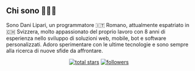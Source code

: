 ## Chi sono 👨🏻‍💻

<!-- <div style="text-align:center; margin-bottom: 20px;">
  <img src="https://avatars.githubusercontent.com/u/64545085?v=4" alt="me" style="display:block; margin:auto; margin-bottom: 20px; width:80px;" />
</div> -->

Sono Dani Lipari, un programmatore 🇮🇹 Romano, attualmente espatriato in 🇨🇭 Svizzera, molto appassionato del proprio lavoro con 8 anni di esperienza nello sviluppo di soluzioni web, mobile, bot e software personalizzati. Adoro sperimentare con le ultime tecnologie e sono sempre alla ricerca di nuove sfide da affrontare.

<div align="center">
  <!-- <img src="https://github-readme-streak-stats.herokuapp.com/?user=danilipari&theme=github" alt="GitHub Streak"> -->
  <!-- <img src="https://github-readme-stats.vercel.app/api/top-langs/?username=danilipari&theme=onedark"/> -->
  <!-- <img src="https://github-profile-summary-cards.vercel.app/api/cards/profile-details?username=danilipari&theme=github"/> -->
</div>



<p align="center">
  <a href="https://github.com/danilipari?tab=repositories&sort=stargazers">
    <img alt="total stars" title="Total stars on GitHub" src="https://custom-icon-badges.demolab.com/github/stars/danilipari?color=55960c&style=for-the-badge&labelColor=488207&logo=star"/></a>
  <a href="https://github.com/danilipari?tab=followers">
    <img alt="followers" title="Follow me on Github" src="https://custom-icon-badges.demolab.com/github/followers/danilipari?color=236ad3&labelColor=1155ba&style=for-the-badge&logo=person-add&label=Follow&logoColor=white"/></a>
<a href="https://www.linkedin.com/in/dani-lipari-developer/">
</p>
